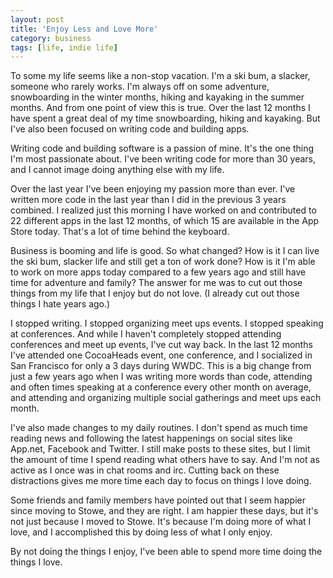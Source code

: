 ```yaml
---
layout: post
title: 'Enjoy Less and Love More'
category: business
tags: [life, indie life]
---
```

To some my life seems like a non-stop vacation. I'm a ski bum, a slacker, someone who rarely works. I'm always off on some adventure, snowboarding in the winter months, hiking and kayaking in the summer months. And from one point of view this is true. Over the last 12 months I have spent a great deal of my time snowboarding, hiking and kayaking. But I've also been focused on writing code and building apps.

Writing code and building software is a passion of mine. It's the one thing I'm most passionate about. I've been writing code for more than 30 years, and I cannot image doing anything else with my life.

Over the last year I've been enjoying my passion more than ever. I've written more code in the last year than I did in the previous 3 years combined. I realized just this morning I have worked on and contributed to 22 different apps in the last 12 months, of which 15 are available in the App Store today. That's a lot of time behind the keyboard.

Business is booming and life is good. So what changed? How is it I can live the ski bum, slacker life and still get a ton of work done? How is it I'm able to work on more apps today compared to a few years ago and still have time for adventure and family? The answer for me was to cut out those things from my life that I enjoy but do not love. (I already cut out those things I hate years ago.)

I stopped writing. I stopped organizing meet ups events. I stopped speaking at conferences. And while I haven't completely stopped attending conferences and meet up events, I've cut way back. In the last 12 months I've attended one CocoaHeads event, one conference, and I socialized in San Francisco for only a 3 days during WWDC. This is a big change from just a few years ago when I was writing more words than code, attending and often times speaking at a conference every other month on average, and attending and organizing multiple social gatherings and meet ups each month.

I've also made changes to my daily routines. I don't spend as much time reading news and following the latest happenings on social sites like App.net, Facebook and Twitter. I still make posts to these sites, but I limit the amount of time I spend reading what others have to say. And I'm not as active as I once was in chat rooms and irc. Cutting back on these distractions gives me more time each day to focus on things I love doing.

Some friends and family members have pointed out that I seem happier since moving to Stowe, and they are right. I am happier these days, but it's not just because I moved to Stowe. It's because I'm doing more of what I love, and I accomplished this by doing less of what I only enjoy.

By not doing the things I enjoy, I've been able to spend more time doing the things I love.
